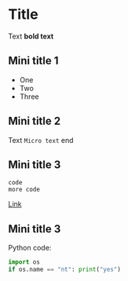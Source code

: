 # Title
Text **bold text**
## Mini title 1
* One
* Two
* Three

## Mini title 2
Text `Micro text` end

## Mini title 3
    code
    more code

[Link](http://patorjk.com/software/taag/#p=about&h=3&v=0&c=echo&w=O&f=Caligraphy&t=Hello%3F)

## Mini title 3

Python code:
```python
import os
if os.name == "nt": print("yes")
```